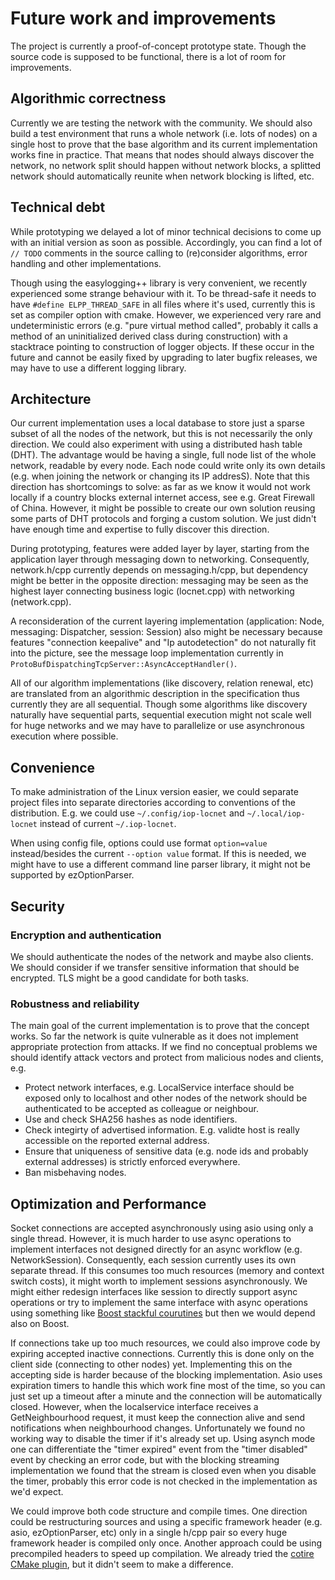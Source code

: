 # Future work and improvements

The project is currently a proof-of-concept prototype state.
Though the source code is supposed to be functional, there is a lot of room for improvements.


## Algorithmic correctness

Currently we are testing the network with the community.
We should also build a test environment that runs a whole network (i.e. lots of nodes)
on a single host to prove that the base algorithm and its current implementation
works fine in practice. That means that nodes should always discover the network,
no network split should happen without network blocks, a splitted network
should automatically reunite when network blocking is lifted, etc.


## Technical debt

While prototyping we delayed a lot of minor technical decisions
to come up with an initial version as soon as possible.
Accordingly, you can find a lot of `// TODO` comments in the source
calling to (re)consider algorithms, error handling and other implementations.

Though using the easylogging++ library is very convenient, we recently experienced some strange behaviour with it.
To be thread-safe it needs to have `#define ELPP_THREAD_SAFE` in all files where it's used,
currently this is set as compiler option with cmake. However, we experienced very rare and undeterministic
errors (e.g. "pure virtual method called", probably it calls a method of an uninitialized derived class
during construction) with a stacktrace pointing to construction of logger objects.
If these occur in the future and cannot be easily fixed by upgrading to later bugfix releases,
we may have to use a different logging library.


## Architecture

Our current implementation uses a local database to store just a sparse subset of all the nodes
of the network, but this is not necessarily the only direction.
We could also experiment with using a distributed hash table (DHT).
The advantage would be having a single, full node list of the whole network,
readable by every node. Each node could write only its own details
(e.g. when joining the network or changing its IP addresS).
Note that this direction has shortcomings to solve: as far as we know
it would not work locally if a country blocks external internet access,
see e.g. Great Firewall of China. However, it might be possible to create
our own solution reusing some parts of DHT protocols and forging a custom solution.
We just didn't have enough time and expertise to fully discover this direction.

During prototyping, features were added layer by layer,
starting from the application layer through messaging down to networking.
Consequently, network.h/cpp currently depends on messaging.h/cpp,
but dependency might be better in the opposite direction: messaging may be seen
as the highest layer connecting business logic (locnet.cpp) with networking (network.cpp).

A reconsideration of the current layering implementation (application: Node, messaging: Dispatcher, session: Session)
also might be necessary because features "connection keepalive" and "Ip autodetection"
do not naturally fit into the picture, see the message loop implementation currently in
`ProtoBufDispatchingTcpServer::AsyncAcceptHandler()`.

All of our algorithm implementations (like discovery, relation renewal, etc) are translated
from an algorithmic description in the specification thus currently they are all sequential.
Though some algorithms like discovery naturally have sequential parts,
sequential execution might not scale well for huge networks and we may have to
parallelize or use asynchronous execution where possible.


## Convenience

To make administration of the Linux version easier, we could separate project files
into separate directories according to conventions of the distribution.
E.g. we could use `~/.config/iop-locnet` and `~/.local/iop-locnet` instead of current `~/.iop-locnet`.

When using config file, options could use format `option=value` instead/besides
the current `--option value` format. If this is needed, we might have to use
a different command line parser library, it might not be supported by ezOptionParser.


## Security

### Encryption and authentication

We should authenticate the nodes of the network and maybe also clients.
We should consider if we transfer sensitive information that should be encrypted.
TLS might be a good candidate for both tasks.

### Robustness and reliability

The main goal of the current implementation is to prove that the concept works.
So far the network is quite vulnerable as it does not implement appropriate protection from attacks.
If we find no conceptual problems we should identify attack vectors and protect from malicious nodes and clients, e.g.

- Protect network interfaces, e.g. LocalService interface should be exposed only to localhost
  and other nodes of the network should be authenticated to be accepted as colleague or neighbour.
- Use and check SHA256 hashes as node identifiers.
- Check integirty of advertised information. E.g. validte host is really accessible
  on the reported external address.
- Ensure that uniqueness of sensitive data (e.g. node ids and probably external addresses)
  is strictly enforced everywhere.
- Ban misbehaving nodes.


## Optimization and Performance

Socket connections are accepted asynchronously using asio using only a single thread.
However, it is much harder to use async operations to implement interfaces
not designed directly for an async workflow (e.g. NetworkSession).
Consequently, each session currently uses its own separate thread.
If this consumes too much resources (memory and context switch costs),
it might worth to implement sessions asynchronously.
We might either redesign interfaces like session to directly support async operations or
try to implement the same interface with async operations using something like
[Boost stackful courutines](http://www.boost.org/doc/libs/1_62_0/doc/html/boost_asio/overview/core/spawn.html)
but then we would depend also on Boost.

If connections take up too much resources, we could also improve code by expiring accepted
inactive connections. Currently this is done only on the client side (connecting to other nodes) yet.
Implementing this on the accepting side is harder because of the blocking implementation.
Asio uses expiration timers to handle this which work fine most of the time,
so you can just set up a timeout after a minute and the connection will be automatically closed.
However, when the localservice interface receives a GetNeighbourhood request,
it must keep the connection alive and send notifications when neighbourhood changes.
Unfortunately we found no working way to disable the timer if it's already set up.
Using asynch mode one can differentiate the "timer expired" event from the "timer disabled"
event by checking an error code, but with the blocking streaming implementation
we found that the stream is closed even when you disable the timer,
probably this error code is not checked in the implementation as we'd expect.

We could improve both code structure and compile times. One direction could be restructuring
sources and using a specific framework header (e.g. asio, ezOptionParser, etc)
only in a single h/cpp pair so every huge framework header is compiled only once.
Another approach could be using precompiled headers to speed up compilation.
We already tried the [cotire CMake plugin](https://github.com/sakra/cotire),
but it didn't seem to make a difference.
